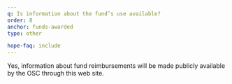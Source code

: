 ```yaml
---
q: Is information about the fund’s use available?
order: 8
anchor: funds-awarded
type: other

hope-faq: include
---
```

Yes, information about fund reimbursements will be made publicly available by the OSC through this web site.
